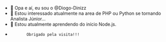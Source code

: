 - 👋 Opa e aí, eu sou o @Diogo-Dinizz
- 👀 Estou interessado atualmente na area de PHP ou Python se tornando Analista Júnior...
- 🌱 Estou atualmente aprendendo do início Node.js. 
-            Obrigado pela visita!!!
